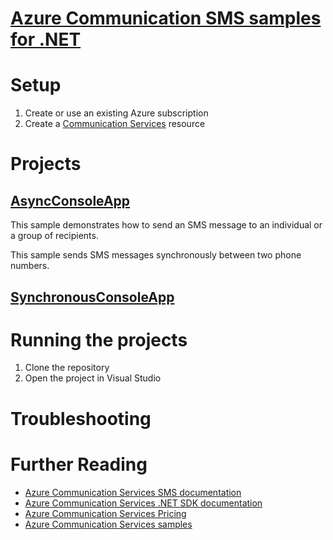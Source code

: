 ﻿# [Azure Communication SMS samples for .NET](https://learn.microsoft.com/en-us/samples/azure/azure-sdk-for-net/azure-communication-sms-sdk-samples/?tab=tab-created&ns-enrollment-type=Collection&ns-enrollment-id=kkejt58wpq5628)
# Setup
1. Create or use an existing Azure subscription
2. Create a [Communication Services](https://portal.azure.com/#view/Microsoft_Azure_Marketplace/GalleryItemDetailsBladeNopdl/id/Microsoft.Communication/selectionMode~/false/resourceGroupId//resourceGroupLocation//dontDiscardJourney~/false/selectedMenuId/home/launchingContext~/%7B%22galleryItemId%22%3A%22Microsoft.Communication%22%2C%22source%22%3A%5B%22GalleryFeaturedMenuItemPart%22%2C%22VirtualizedTileDetails%22%5D%2C%22menuItemId%22%3A%22home%22%2C%22subMenuItemId%22%3A%22Search%20results%22%2C%22telemetryId%22%3A%2224abf256-b591-4bb1-aa11-08c28de99d8f%22%7D/searchTelemetryId/e5019623-f008-45ca-876c-b96025e2d4fa) resource

# Projects
## [AsyncConsoleApp](./AsyncConsoleApp)
This sample demonstrates how to send an SMS message to an individual or a group of recipients. 

This sample sends SMS messages synchronously between two phone numbers.
## [SynchronousConsoleApp](./SynchronousConsoleApp)

# Running the projects
1. Clone the repository
2. Open the project in Visual Studio


# Troubleshooting

# Further Reading
- [Azure Communication Services SMS documentation](https://learn.microsoft.com/en-us/azure/communication-services/concepts/sms/concepts)
- [Azure Communication Services .NET SDK documentation](https://learn.microsoft.com/en-us/dotnet/azure/sdk/communication-chat/overview)
- [Azure Communication Services Pricing](https://learn.microsoft.com/en-us/azure/communication-services/concepts/pricing)
- [Azure Communication Services samples](https://learn.microsoft.com/en-us/samples/azure/azure-sdk-for-net/azure-communication-sms-sdk-samples/?tab=tab-created&ns-enrollment-type=Collection&ns-enrollment-id=kkejt58wpq5628)
